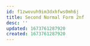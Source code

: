 ```yaml
---
id: f1zwovuh9im3dxhfws0mh6j
title: Second Normal Form 2nf
desc: ''
updated: 1673761287920
created: 1673761287920
---
```

